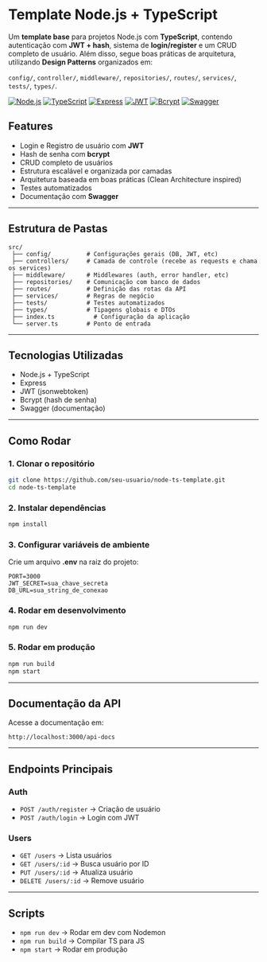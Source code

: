 ﻿# Template Node.js + TypeScript

Um **template base** para projetos Node.js com **TypeScript**, contendo autenticação com **JWT + hash**, sistema de **login/register** e um CRUD completo de usuário.
Além disso, segue boas práticas de arquitetura, utilizando **Design Patterns** organizados em:

`config/`, `controller/`, `middleware/`, `repositories/`, `routes/`, `services/`, `tests/`, `types/`.

[![Node.js](https://img.shields.io/badge/Node.js-339933?style=for-the-badge\&logo=node.js\&logoColor=white)](https://nodejs.org/)
[![TypeScript](https://img.shields.io/badge/TypeScript-007ACC?style=for-the-badge\&logo=typescript\&logoColor=white)](https://www.typescriptlang.org/)
[![Express](https://img.shields.io/badge/Express-000000?style=for-the-badge\&logo=express\&logoColor=white)](https://expressjs.com/)
[![JWT](https://img.shields.io/badge/JWT-000000?style=for-the-badge\&logo=jsonwebtokens\&logoColor=white)](https://jwt.io/)
[![Bcrypt](https://img.shields.io/badge/Bcrypt-0F2D3C?style=for-the-badge)](https://www.npmjs.com/package/bcrypt)
[![Swagger](https://img.shields.io/badge/Swagger-85EA2D?style=for-the-badge\&logo=swagger\&logoColor=white)](https://swagger.io/)

## Features

* Login e Registro de usuário com **JWT**
* Hash de senha com **bcrypt**
* CRUD completo de usuários
* Estrutura escalável e organizada por camadas
* Arquitetura baseada em boas práticas (Clean Architecture inspired)
* Testes automatizados
* Documentação com **Swagger**

---

## Estrutura de Pastas

```
src/
 ├── config/          # Configurações gerais (DB, JWT, etc)
 ├── controllers/     # Camada de controle (recebe as requests e chama os services)
 ├── middleware/      # Middlewares (auth, error handler, etc)
 ├── repositories/    # Comunicação com banco de dados
 ├── routes/          # Definição das rotas da API
 ├── services/        # Regras de negócio
 ├── tests/           # Testes automatizados
 ├── types/           # Tipagens globais e DTOs
 ├── index.ts           # Configuração da aplicação
 └── server.ts        # Ponto de entrada
```

---

## Tecnologias Utilizadas

* Node.js + TypeScript
* Express
* JWT (jsonwebtoken)
* Bcrypt (hash de senha)
* Swagger (documentação)

---

## Como Rodar

### 1. Clonar o repositório

```bash
git clone https://github.com/seu-usuario/node-ts-template.git
cd node-ts-template
```

### 2. Instalar dependências

```bash
npm install
```

### 3. Configurar variáveis de ambiente

Crie um arquivo **.env** na raiz do projeto:

```env
PORT=3000
JWT_SECRET=sua_chave_secreta
DB_URL=sua_string_de_conexao
```

### 4. Rodar em desenvolvimento

```bash
npm run dev
```

### 5. Rodar em produção

```bash
npm run build
npm start
```

---

## Documentação da API

Acesse a documentação em:

```
http://localhost:3000/api-docs
```

---

## Endpoints Principais

### Auth

* `POST /auth/register` → Criação de usuário
* `POST /auth/login` → Login com JWT

### Users

* `GET /users` → Lista usuários
* `GET /users/:id` → Busca usuário por ID
* `PUT /users/:id` → Atualiza usuário
* `DELETE /users/:id` → Remove usuário

---

## Scripts

* `npm run dev` → Rodar em dev com Nodemon
* `npm run build` → Compilar TS para JS
* `npm start` → Rodar em produção






